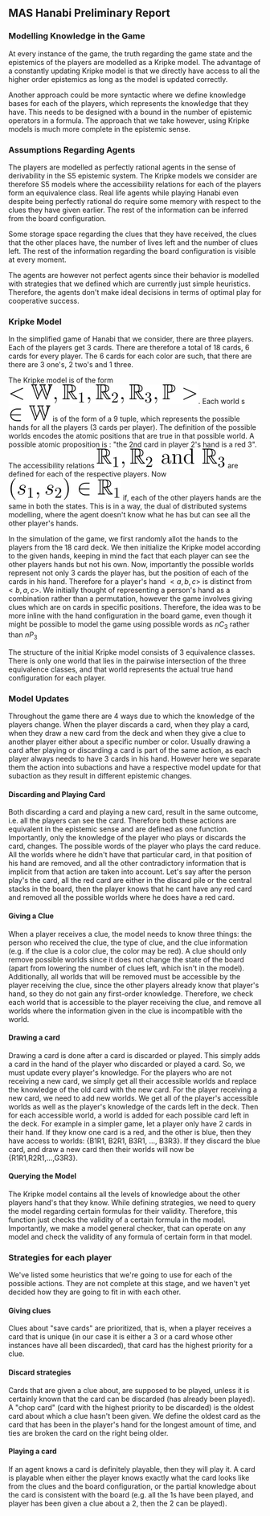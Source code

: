 ## MAS Hanabi Preliminary Report

### Modelling Knowledge in the Game

At every instance of the game, the  truth regarding the game state and the epistemics of the players are modelled as a Kripke model. The advantage of a constantly updating Kripke model is that we directly have access to all the higher order epistemics as long as the model is updated correctly. 

Another approach could be more syntactic where we define knowledge bases for each of the players, which represents the knowledge that they have. This needs to be designed with a bound in the number of epistemic operators in a formula. The approach that we take however, using Kripke models is much more complete in the epistemic sense. 

### Assumptions Regarding Agents

The players are modelled as perfectly rational agents in the sense of derivability in the S5 epistemic system. The Kripke models we consider are therefore S5 models where the accessibility relations for each of the players form an equivalence class. Real life agents while playing Hanabi even despite being perfectly rational do require some memory with respect to the clues they have given earlier. The rest of the information can be inferred from the board configuration. 

Some storage space regarding the clues that they have received, the clues that the other places have, the number of lives left and the number of clues left. The rest of the information regarding the board configuration is visible at every moment.

The agents are however not perfect agents since their behavior is modelled with strategies that we defined which are currently just simple heuristics. Therefore, the agents don't make ideal decisions in terms of optimal play for cooperative success. 

### Kripke Model

In the simplified game of Hanabi that we consider, there are three players. Each of the players get 3 cards. There are therefore a total of 18 cards, 6 cards for every player. The 6 cards for each color are such, that there are there are 3 one's, 2 two's and 1 three. 

The Kripke model is of the form ![Alt text](resources/eq1.svg). Each world s ![Alt text](./resources/eq2.svg) is of the form of a 9 tuple, which represents the possible hands for all the players (3 cards per player). The definition of the possible worlds encodes the atomic positions that are true in that possible world. A possible atomic proposition is : "the 2nd card in player 2's hand is a red 3". The accessibility relations ![Alt text](resources/eq3.svg) are defined for each of the respective players. Now ![Alt text](resources/eq4.svg) if, each of the other players hands are the same in both the states. This is in a way, the dual of distributed systems modelling, where the agent doesn't know what he has but can see all the other player's hands.

In the simulation of the game, we first randomly allot the hands to the players from the 18 card deck. We then initialize the Kripke model according to the given hands, keeping in mind the fact that each player can see the other players hands but not his own. Now, importantly the possible worlds represent not only 3 cards the player has, but the position of each of the cards in his hand. Therefore for a player's hand $<a,b,c>$ is distinct from $<b,a,c>$. We initially thought of representing a person's hand as a combination rather than a permutation, however the game involves giving clues which are on cards in specific positions. Therefore, the idea was to be more inline with the hand configuration in the board game, even though it might be possible to model the game using possible words as $nC_3$ rather than $nP_3$

The structure of the initial Kripke model consists of 3 equivalence classes. There is only one world that lies in the pairwise intersection of the three equivalence classes, and that world represents the actual true hand configuration for each player. 

### Model Updates

Throughout the game there are 4 ways due to which the knowledge of the players change. When the player discards a card, when they play a card, when they draw a new card from the deck and when they give a clue to another player either about a specific number or color. Usually drawing a card after playing or discarding a card is part of the same action, as each player always needs to have 3 cards in his hand. However here we separate them the action into subactions and have a respective model update for that subaction as they result in different epistemic changes. 

#### Discarding and Playing Card

Both discarding a card and playing a new card, result in the same outcome, i.e. all the players can see the card. Therefore both these actions are equivalent in the epistemic sense and are defined as one function. Importantly, only the knowledge of the player who plays or discards the card, changes. The possible words of the player who plays the card reduce. All the worlds where he didn't have that particular card, in that position of his hand are removed, and all the other contradictory information that is implicit from that action are taken into account. Let's say after the person play's the card, all the red card are either in the discard pile or the central stacks in the board, then the player knows that he cant have any red card and removed all the possible worlds where he does have a red card. 

#### Giving a Clue

When a player receives a clue, the model needs to know three things: the person who received the clue, the type of clue, and the clue information (e.g. if the clue is a color clue, the color may be red). A clue should only remove possible worlds since it does not change the state of the board (apart from lowering the number of clues left, which isn't in the model). Additionally, all worlds that will be removed must be accessible by the player receiving the clue, since the other players already know that player's hand, so they do not gain any first-order knowledge. Therefore, we check each world that is accessible to the player receiving the clue, and remove all worlds where the information given in the clue is incompatible with the world.

#### Drawing a card

Drawing a card is done after a card is discarded or played. This simply adds a card in the hand of the player who discarded or played a card. So, we must update every player's knowledge. For the players who are not receiving a new card, we simply get all their accessible worlds and replace the knowledge of the old card with the new card. For the player receiving a new card, we need to add new worlds. We get all of the player's accessible worlds as well as the player's knowledge of the cards left in the deck. Then for each accessible world, a world is added for each possible card left in the deck. For example in a simpler game, let a player only have 2 cards in their hand. If they know one card is a red, and the other is blue, then they have access to worlds: \{B1R1, B2R1, B3R1, ..., B3R3\}. If they discard the blue card, and draw a new card then their worlds will now be \{R1R1,R2R1,...,G3R3\}. 

#### Querying the Model

The Kripke model contains all the levels of knowledge about the other players hand's that they know. While defining strategies, we need to query the model regarding certain formulas for their validity. Therefore, this function just checks the validity of a certain formula in the model. Importantly, we make a model general checker, that can operate on any model and check the validity of any formula of certain form in that model.

### Strategies for each player

We've listed some heuristics that we're going to use for each of the possible actions. They are not complete at this stage, and we haven't yet decided how they are going to fit in with each other.

#### Giving clues

Clues about "save cards" are prioritized, that is, when a player receives a card that is unique (in our case it is either a 3 or a card whose other instances have all been discarded), that card has the highest priority for a clue.

#### Discard strategies

Cards that are given a clue about, are supposed to be played, unless it is certainly known that the card can be discarded (has already been played). A "chop card" (card with the highest priority to be discarded) is the oldest card about which a clue hasn't been given. We define the oldest card as the card that has been in the player's hand for the longest amount of time, and ties are broken the card on the right being older. 

#### Playing a card

If an agent knows a card is definitely playable, then they will play it. A card is playable when either the player knows exactly what the card looks like from the clues and the board configuration, or the partial knowledge about the card is consistent with the board (e.g. all the 1s have been played, and player has been given a clue about a 2, then the 2 can be played).
